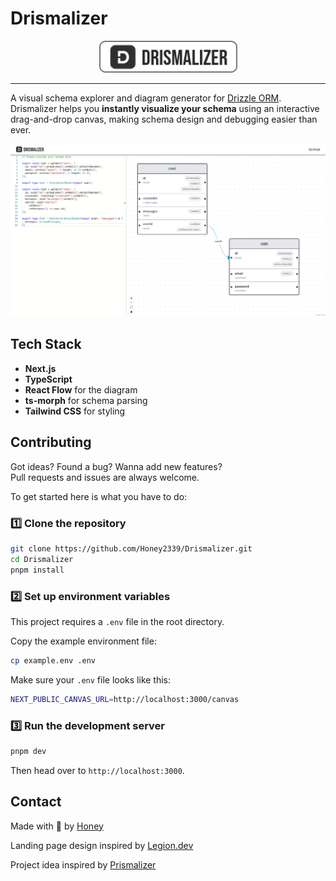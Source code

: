 # Drismalizer

<p align="center">
    <img src="public/drismaBanner.png" alt="Drismalizer Banner">
</p>

---

A visual schema explorer and diagram generator for [Drizzle ORM](https://orm.drizzle.team). Drismalizer helps you **instantly visualize your schema** using an interactive drag-and-drop canvas, making schema design and debugging easier than ever.

![cover](https://github.com/Honey2339/Drismalizer/blob/main/public/example.png?raw=true)

## Tech Stack

- **Next.js**
- **TypeScript**
- **React Flow** for the diagram
- **ts-morph** for schema parsing
- **Tailwind CSS** for styling

## Contributing

Got ideas? Found a bug? Wanna add new features?  
Pull requests and issues are always welcome.

To get started here is what you have to do:

### 1️⃣ Clone the repository
```bash
git clone https://github.com/Honey2339/Drismalizer.git
cd Drismalizer
pnpm install
```

### 2️⃣ Set up environment variables
This project requires a `.env` file in the root directory.

Copy the example environment file:
```bash
cp example.env .env
```

Make sure your `.env` file looks like this:
```bash
NEXT_PUBLIC_CANVAS_URL=http://localhost:3000/canvas
```

### 3️⃣ Run the development server
```bash
pnpm dev
```

Then head over to `http://localhost:3000`.

## Contact

Made with 💚 by [Honey](https://github.com/Honey2339)

Landing page design inspired by [Legion.dev](https://legions.dev/)

Project idea inspired by [Prismalizer](https://prismaliser.app/)
